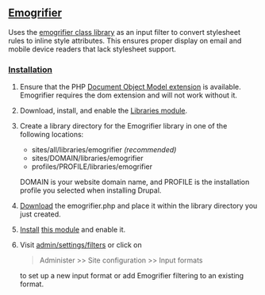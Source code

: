 ## [Emogrifier](http://drupal.org/project/emogrifier)

Uses the
[emogrifier class library](http://www.pelagodesign.com/sidecar/emogrifier/)
as an input filter to convert stylesheet rules to inline style attributes. This
ensures proper display on email and mobile device readers that lack stylesheet
support.

### [Installation](http://drupal.org/documentation/install/modules-themes/modules-5-6)

1.  Ensure that the PHP [Document Object Model extension](http://php.net/dom)
    is available. Emogrifier requires the dom extension and will not work
    without it.

2.  Download, install, and enable the
    [Libraries module](http://drupal.org/project/libraries).

3.  Create a library directory for the Emogrifier library in one of the
    following locations:

    * sites/all/libraries/emogrifier *(recommended)*
    * sites/DOMAIN/libraries/emogrifier
    * profiles/PROFILE/libraries/emogrifier

    DOMAIN is your website domain name, and PROFILE is the installation
    profile you selected when installing Drupal.

4.  [Download](http://www.pelagodesign.com/sidecar/emogrifier/) the
    emogrifier.php and place it within the library directory you just created.

5.  [Install](http://drupal.org/documentation/install/modules-themes/modules-5-6)
    [this module](http://drupal.org/project/emogrifier) and enable it.

6.  Visit <u>admin/settings/filters</u> or click on

    >    Administer >> Site configuration >> Input formats

    to set up a new input format or add Emogrifier filtering to an existing
    format.
